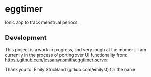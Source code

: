 eggtimer
==============

Ionic app to track menstrual periods.


Development
-----------

This project is a work in progress, and very rough at the moment. I am currently in the process of
porting over UI functionality from:
https://github.com/jessamynsmith/eggtimer-server


Thank you to:
Emily Strickland (github.com/emilyst) for the name
